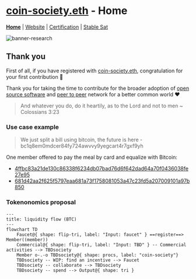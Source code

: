 # [coin-society.eth](https://coin-society.org) - Home

[**Home**](/) | [Website](/website/) | [Certification](/certification/) | [Stable Sat](/stable-sat/)

![banner-research](https://github.com/user-attachments/assets/d0276b4c-8c07-484c-be03-8a46d8d942d1)

## Thank you

First of all, if you have registered with [coin-society.eth](https://app.ens.domains/coin-society.eth), congratulation for your first contribution 🥳

Thank you for taking the time to contribute for the broader adoption of [open source software](https://en.wikipedia.org/wiki/Open_source) and [peer to peer](https://en.wikipedia.org/wiki/Peer-to-peer) network for a better common world ❤️

> And whatever you do, do it heartily, as to the Lord and not to men ~ Colossians 3:23

### Use case example

> We just split a bill using bitcoin, the future is here - bc1q8em0mdcer84fy724awvvy9yegcart4r7gxf9yh

One member offered to pay the meal by card and equalize with Bitcoin:
- [4ffbc83a21de130c86338f6234db07bad76d6f642dad64a70f0436038fe27e95](https://mempool.space/tx/4ffbc83a21de130c86338f6234db07bad76d6f642dad64a70f0436038fe27e95)
- [681d42aa2f625f5797eaa681a73f1758081053a47c23fd5a207009101a97b850](https://mempool.space/tx/681d42aa2f625f5797eaa681a73f1758081053a47c23fd5a207009101a97b850)

### Tokenonomics proposal

```mermaid
---
title: liquidity flow (BTC)
---
flowchart TD
    Faucet@{ shape: flip-tri, label: "Input: faucet" } ==register==> Member((member))
    Commercial@{ shape: flip-tri, label: "Input: TBD" } -- Commercial activities --> TBDsociety
    Member o-.-o TBDsociety@{ shape: procs, label: "coin-society"}
    TBDsociety -- WIP: find an incentive --> Faucet
    TBDsociety -- collaborate --> TBDsociety
    TBDsociety -- spend --> Output@{ shape: tri }
```
